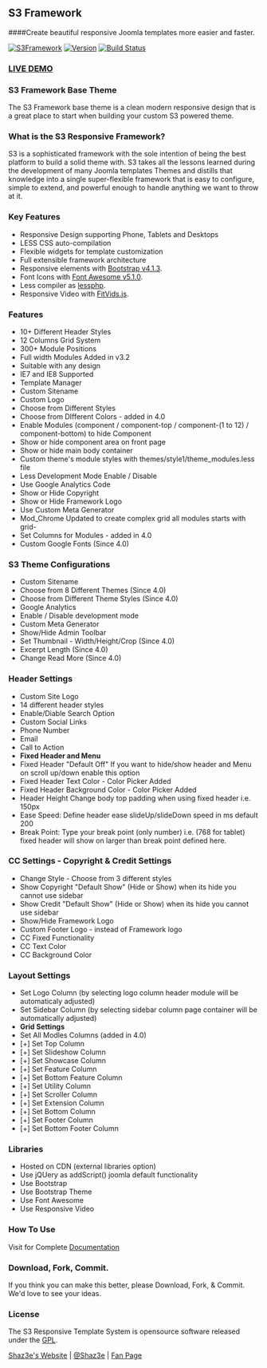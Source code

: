 ## S3 Framework
####Create beautiful responsive Joomla templates more easier and faster.

[![S3Framework](http://img.shields.io/badge/S3Framework-Stable-blue.svg)](http://www.shaz3e.com)
[![Version](http://img.shields.io/badge/Version-4.0b-green.svg)](http://www.shaz3e.com)
[![Build Status](https://travis-ci.org/Shaz3e/S3-Joomla.png?branch=S3-Joomla)](https://travis-ci.org/Shaz3e/S3-Joomla)

### [LIVE DEMO](http://demo.shaz3e.com/joomla)

### S3 Framework Base Theme
The S3 Framework base theme is a clean modern responsive design that is a great place to start when building your custom S3 powered theme.

### What is the S3 Responsive Framework?
S3 is a sophisticated framework with the sole intention of being the best platform to build a solid theme with. S3 takes all the lessons learned during the development of many Joomla templates Themes and distills that knowledge into a single super-flexible framework that is easy to configure, simple to extend, and powerful enough to handle anything we want to throw at it.

### Key Features
 - Responsive Design supporting Phone, Tablets and Desktops
 - LESS CSS auto-compilation
 - Flexible widgets for template customization
 - Full extensible framework architecture
 - Responsive elements with [Bootstrap v4.1.3](http://getbootstrap.com/).
 - Font Icons with [Font Awesome v5.1.0](https://fontawesome.com).
 - Less compiler as [lessphp](http://leafo.net/lessphp/).
 - Responsive Video with [FitVids.js](https://github.com/davatron5000/FitVids.js).

### Features
 - 10+ Different Header Styles
 - 12 Columns Grid System
 - 300+ Module Positions
 - Full width Modules Added in v3.2
 - Suitable with any design
 - IE7 and IE8 Supported
 - Template Manager
 - Custom Sitename
 - Custom Logo
 - Choose from Different Styles
 - Choose from DIfferent Colors - added in 4.0
 - Enable Modules (component / component-top / component-(1 to 12) / component-bottom) to hide Component
 - Show or hide component area on front page
 - Show or hide main body container
 - Custom theme's module styles with themes/style1/theme_modules.less file
 - Less Development Mode Enable / Disable
 - Use Google Analytics Code
 - Show or Hide Copyright
 - Show or Hide Framework Logo
 - Use Custom Meta Generator
 - Mod_Chrome Updated to create complex grid all modules starts with grid-
 - Set Columns for Modules - added in 4.0
 - Custom Google Fonts (Since 4.0)
 
### S3 Theme Configurations
 - Custom Sitename
 - Choose from 8 Different Themes (Since 4.0)
 - Choose from Different Theme Styles (Since 4.0)
 - Google Analytics
 - Enable / Disable development mode
 - Custom Meta Generator
 - Show/Hide Admin Toolbar
 - Set Thumbnail - Width/Height/Crop (Since 4.0)
 - Excerpt Length (Since 4.0)
 - Change Read More (Since 4.0)

### Header Settings
 - Custom Site Logo
 - 14 different header styles
 - Enable/Diable Search Option
 - Custom Social Links
 - Phone Number
 - Email
 - Call to Action
 - **Fixed Header and Menu**
 - Fixed Header "Default Off" If you want to hide/show header and Menu on scroll up/down enable this option
 - Fixed Header Text Color - Color Picker Added
 - Fixed Header Background Color - Color Picker Added
 - Header Height Change body top padding when using fixed header i.e. 150px
 - Ease Speed: Define header ease slideUp/slideDown speed in ms default 200
 - Break Point: Type your break point (only number) i.e. (768 for tablet) fixed header will show on larger than break point defined here.

### CC Settings - Copyright & Credit Settings
 - Change Style - Choose from 3 different styles
 - Show Copyright "Default Show" (Hide or Show) when its hide you cannot use sidebar
 - Show Credit "Default Show" (Hide or Show) when its hide you cannot use sidebar 
 - Show/Hide Framework Logo
  - Custom Footer Logo - instead of Framework logo
 - CC Fixed Functionality
 - CC Text Color
 - CC Background Color

### Layout Settings
 - Set Logo Column (by selecting logo column header module will be automaticaly adjusted)
 - Set Sidebar Column (by selecting sidebar column page container will be automatically adjusted)
 - **Grid Settings**
 - Set All Modles Columns (added in 4.0)
  - [+] Set Top Column
  - [+] Set Slideshow Column
  - [+] Set Showcase Column
  - [+] Set Feature Column
  - [+] Set Bottom Feature Column
  - [+] Set Utility Column
  - [+] Set Scroller Column
  - [+] Set Extension Column
  - [+] Set Bottom Column
  - [+] Set Footer Column
  - [+] Set Bottom Footer Column


### Libraries
 - Hosted on CDN (external libraries option)
 - Use jQUery as addScript() joomla default functionality
 - Use Bootstrap
 - Use Bootstrap Theme
 - Use Font Awesome
 - Use Responsive Video


### How To Use
Visit for Complete [Documentation](http://shaz3e.com/documantation/s3-joomla)
 
### Download, Fork, Commit.
If you think you can make this better, please Download, Fork, & Commit. We'd love to see your ideas.
 
### License

The S3 Responsive Template System is opensource software released under the [GPL](http://www.gnu.org/licenses/gpl-2.0.txt).

[Shaz3e's Website](http://www.shaz3e.com) | [@Shaz3e](https://www.twitter.com/Shaz3e) | [Fan Page](https://www.facebook.com/Shaz3e)
